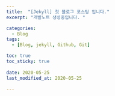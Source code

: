 ```yaml
---
title:  "[Jekyll] 첫 블로그 포스팅 입니다."
excerpt: "개발노트 생성중입니다. "

categories:
  - Blog
tags:
  - [Blog, jekyll, Github, Git]

toc: true
toc_sticky: true
 
date: 2020-05-25
last_modified_at: 2020-05-25

---
```

